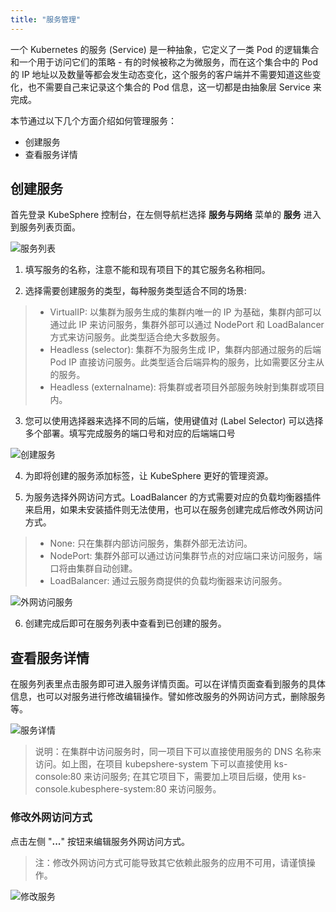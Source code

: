```yaml
---
title: "服务管理"
---
```


一个 Kubernetes 的服务 (Service) 是一种抽象，它定义了一类 Pod 的逻辑集合和一个用于访问它们的策略 - 有的时候被称之为微服务，而在这个集合中的 Pod 的 IP 地址以及数量等都会发生动态变化，这个服务的客户端并不需要知道这些变化，也不需要自己来记录这个集合的 Pod 信息，这一切都是由抽象层 Service 来完成。

本节通过以下几个方面介绍如何管理服务：

- 创建服务
- 查看服务详情


## 创建服务

首先登录 KubeSphere 控制台，在左侧导航栏选择 **服务与网络** 菜单的 **服务** 进入到服务列表页面。

![服务列表](/services-list.png)

1. 填写服务的名称，注意不能和现有项目下的其它服务名称相同。

2. 选择需要创建服务的类型，每种服务类型适合不同的场景:

> - VirtualIP: 以集群为服务生成的集群内唯一的 IP 为基础，集群内部可以通过此 IP 来访问服务，集群外部可以通过 NodePort 和 LoadBalancer 方式来访问服务。此类型适合绝大多数服务。
> - Headless (selector): 集群不为服务生成 IP，集群内部通过服务的后端 Pod IP 直接访问服务。此类型适合后端异构的服务，比如需要区分主从的服务。
> - Headless (externalname): 将集群或者项目外部服务映射到集群或项目内。

3. 您可以使用选择器来选择不同的后端，使用键值对 (Label Selector) 可以选择多个部署。填写完成服务的端口号和对应的后端端口号

![创建服务](/services-create.png)

4. 为即将创建的服务添加标签，让 KubeSphere 更好的管理资源。

5. 为服务选择外网访问方式。LoadBalancer 的方式需要对应的负载均衡器插件来启用，如果未安装插件则无法使用，也可以在服务创建完成后修改外网访问方式。

> - None: 只在集群内部访问服务，集群外部无法访问。
> - NodePort: 集群外部可以通过访问集群节点的对应端口来访问服务，端口将由集群自动创建。
> - LoadBalancer: 通过云服务商提供的负载均衡器来访问服务。

![外网访问服务](/services-public-access.png)

6. 创建完成后即可在服务列表中查看到已创建的服务。 

## 查看服务详情

在服务列表里点击服务即可进入服务详情页面。可以在详情页面查看到服务的具体信息，也可以对服务进行修改编辑操作。譬如修改服务的外网访问方式，删除服务等。

![服务详情](/services-detail.png)

> 说明：在集群中访问服务时，同一项目下可以直接使用服务的 DNS 名称来访问。如上图，在项目 kubepshere-system 下可以直接使用 ks-console:80 来访问服务; 在其它项目下，需要加上项目后缀，使用 ks-console.kubesphere-system:80 来访问服务。

### 修改外网访问方式

点击左侧 "**...**" 按钮来编辑服务外网访问方式。

> 注：修改外网访问方式可能导致其它依赖此服务的应用不可用，请谨慎操作。

![修改服务](/services-edit.png)